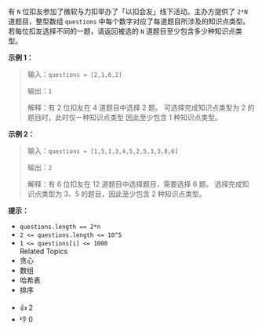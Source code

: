 有 `N` 位扣友参加了微软与力扣举办了「以扣会友」线下活动。主办方提供了 `2*N` 道题目，整型数组 `questions` 中每个数字对应了每道题目所涉及的知识点类型。
若每位扣友选择不同的一题，请返回被选的 `N` 道题目至少包含多少种知识点类型。


**示例 1：**
>输入：`questions = [2,1,6,2]`
>
>输出：`1`
>
>解释：有 2 位扣友在 4 道题目中选择 2 题。
> 可选择完成知识点类型为 2 的题目时，此时仅一种知识点类型
> 因此至少包含 1 种知识点类型。

**示例 2：**
>输入：`questions = [1,5,1,3,4,5,2,5,3,3,8,6]`
>
>输出：`2`
>
>解释：有 6 位扣友在 12 道题目中选择题目，需要选择 6 题。
> 选择完成知识点类型为 3、5 的题目，因此至少包含 2 种知识点类型。



**提示：**
- `questions.length == 2*n`
- `2 <= questions.length <= 10^5`
- `1 <= questions[i] <= 1000`<div><div>Related Topics</div><div><li>贪心</li><li>数组</li><li>哈希表</li><li>排序</li></div></div><br><div><li>👍 2</li><li>👎 0</li></div>